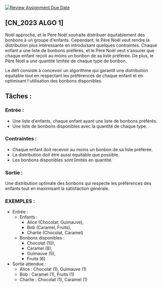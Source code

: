 [![Review Assignment Due Date](https://classroom.github.com/assets/deadline-readme-button-24ddc0f5d75046c5622901739e7c5dd533143b0c8e959d652212380cedb1ea36.svg)](https://classroom.github.com/a/_9TrkGo-)

## [CN_2023 ALGO 1]

Noël approche, et le Père Noël souhaite distribuer équitablement des bonbons à un groupe d'enfants. Cependant, le Père Noël veut rendre la distribution plus intéressante en introduisant quelques contraintes. Chaque enfant a une liste de bonbons préférés, et le Père Noël veut s'assurer que chaque enfant reçoit au moins un bonbon de sa liste préférée. De plus, le Père Noël a une quantité limitée de chaque type de bonbon.

Le défi consiste à concevoir un algorithme qui garantit une distribution équitable tout en respectant les préférences de chaque enfant et en optimisant l'utilisation des bonbons disponibles.

## Tâches :
### Entrée :
- Une liste d'enfants, chaque enfant ayant une liste de bonbons préférés.
- Une liste de bonbons disponibles avec la quantité de chaque type.

### Contraintes :
- Chaque enfant doit recevoir au moins un bonbon de sa liste préférée.
- La distribution doit être aussi équitable que possible.
- Les bonbons disponibles sont limités en quantité.

### Sortie :
Une distribution optimale des bonbons qui respecte les préférences des enfants tout en maximisant la satisfaction générale.

### EXEMPLES :

- Entrée :
	- Enfants :
		- Alice (Chocolat, Guimauve),
		- Bob (Caramel, Fruits),
		- Charlie (Chocolat, Caramel)
	- Bonbons disponibles :
		- Chocolat (10),
		- Caramel (8),
		- Guimauve (5),
		- Fruits (6)
- Sortie attendue :
	- Alice : Chocolat (1), Guimauve (1)
	- Bob : Caramel (1), Fruits (1)
	- Charlie : Chocolat (1), Caramel (1)